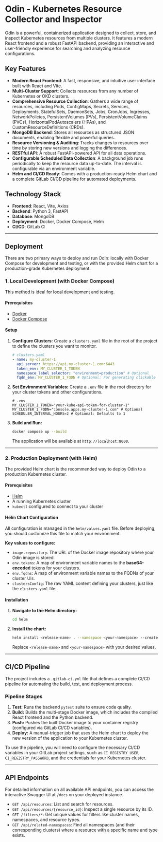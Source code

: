 # Odin - Kubernetes Resource Collector and Inspector

Odin is a powerful, containerized application designed to collect, store, and inspect Kubernetes resources from multiple clusters. It features a modern React frontend and a robust FastAPI backend, providing an interactive and user-friendly experience for searching and analyzing resource configurations.

## Key Features

- **Modern React Frontend**: A fast, responsive, and intuitive user interface built with React and Vite.
- **Multi-Cluster Support**: Collects resources from any number of Kubernetes or OKD clusters.
- **Comprehensive Resource Collection**: Gathers a wide range of resources, including Pods, ConfigMaps, Secrets, Services, Deployments, StatefulSets, DaemonSets, Jobs, CronJobs, Ingresses, NetworkPolicies, PersistentVolumes (PVs), PersistentVolumeClaims (PVCs), HorizontalPodAutoscalers (HPAs), and CustomResourceDefinitions (CRDs).
- **MongoDB Backend**: Stores all resources as structured JSON documents, enabling flexible and powerful queries.
- **Resource Versioning & Auditing**: Tracks changes to resources over time by storing new versions and logging the differences.
- **RESTful API**: A robust FastAPI-powered API for all data operations.
- **Configurable Scheduled Data Collection**: A background job runs periodically to keep the resource data up-to-date. The interval is configurable via an environment variable.
- **Helm and CI/CD Ready**: Comes with a production-ready Helm chart and a complete GitLab CI/CD pipeline for automated deployments.

## Technology Stack

- **Frontend**: React, Vite, Axios
- **Backend**: Python 3, FastAPI
- **Database**: MongoDB
- **Deployment**: Docker, Docker Compose, Helm
- **CI/CD**: GitLab CI

---

## Deployment

There are two primary ways to deploy and run Odin: locally with Docker Compose for development and testing, or with the provided Helm chart for a production-grade Kubernetes deployment.

### 1. Local Development (with Docker Compose)

This method is ideal for local development and testing.

#### Prerequisites
- [Docker](https://docs.docker.com/get-docker/)
- [Docker Compose](https://docs.docker.com/compose/install/)

#### Setup
1.  **Configure Clusters:** Create a `clusters.yaml` file in the root of the project to define the clusters you want to monitor.
    ```yaml
    # clusters.yaml
    - name: my-cluster-1
      api_server: https://api.my-cluster-1.com:6443
      token_env: MY_CLUSTER_1_TOKEN
      namespace_label_selector: "environment=production" # Optional
      fqdn_env: MY_CLUSTER_1_FQDN # Optional: For generating clickable links
    ```

2.  **Set Environment Variables:** Create a `.env` file in the root directory for your cluster tokens and other configurations.
    ```env
    # .env
    MY_CLUSTER_1_TOKEN="your-kube-api-token-for-cluster-1"
    MY_CLUSTER_1_FQDN="console.apps.my-cluster-1.com" # Optional
    SCHEDULER_INTERVAL_HOURS=2 # Optional: Defaults to 1
    ```

3.  **Build and Run:**
    ```bash
    docker compose up --build
    ```
    The application will be available at `http://localhost:8000`.

---

### 2. Production Deployment (with Helm)

The provided Helm chart is the recommended way to deploy Odin to a production Kubernetes cluster.

#### Prerequisites
- [Helm](https://helm.sh/docs/intro/install/)
- A running Kubernetes cluster
- `kubectl` configured to connect to your cluster

#### Helm Chart Configuration
All configuration is managed in the `helm/values.yaml` file. Before deploying, you should customize this file to match your environment.

**Key values to configure:**
- `image.repository`: The URL of the Docker image repository where your Odin image is stored.
- `env.tokens`: A map of environment variable names to the **base64-encoded** tokens for your clusters.
- `env.fqdns`: A map of environment variable names to the FQDNs of your cluster UIs.
- `clustersConfig`: The raw YAML content defining your clusters, just like the `clusters.yaml` file.

#### Installation
1.  **Navigate to the Helm directory:**
    ```bash
    cd helm
    ```
2.  **Install the chart:**
    ```bash
    helm install <release-name> . --namespace <your-namespace> --create-namespace -f values.yaml
    ```
    Replace `<release-name>` and `<your-namespace>` with your desired values.

---

## CI/CD Pipeline

The project includes a `.gitlab-ci.yml` file that defines a complete CI/CD pipeline for automating the build, test, and deployment process.

### Pipeline Stages
1.  **Test:** Runs the backend `pytest` suite to ensure code quality.
2.  **Build:** Builds the multi-stage Docker image, which includes the compiled React frontend and the Python backend.
3.  **Push:** Pushes the built Docker image to your container registry (configured via GitLab CI/CD variables).
4.  **Deploy:** A manual-trigger job that uses the Helm chart to deploy the new version of the application to your Kubernetes cluster.

To use the pipeline, you will need to configure the necessary CI/CD variables in your GitLab project settings, such as `CI_REGISTRY_USER`, `CI_REGISTRY_PASSWORD`, and the credentials for your Kubernetes cluster.

---

## API Endpoints

For detailed information on all available API endpoints, you can access the interactive Swagger UI at `/docs` on your deployed instance.

- `GET /api/resources`: List and search for resources.
- `GET /api/resources/{resource_id}`: Inspect a single resource by its ID.
- `GET /filters/*`: Get unique values for filters like cluster names, namespaces, and resource types.
- `GET /api/related-namespaces`: Find all namespaces (and their corresponding clusters) where a resource with a specific name and type exists.